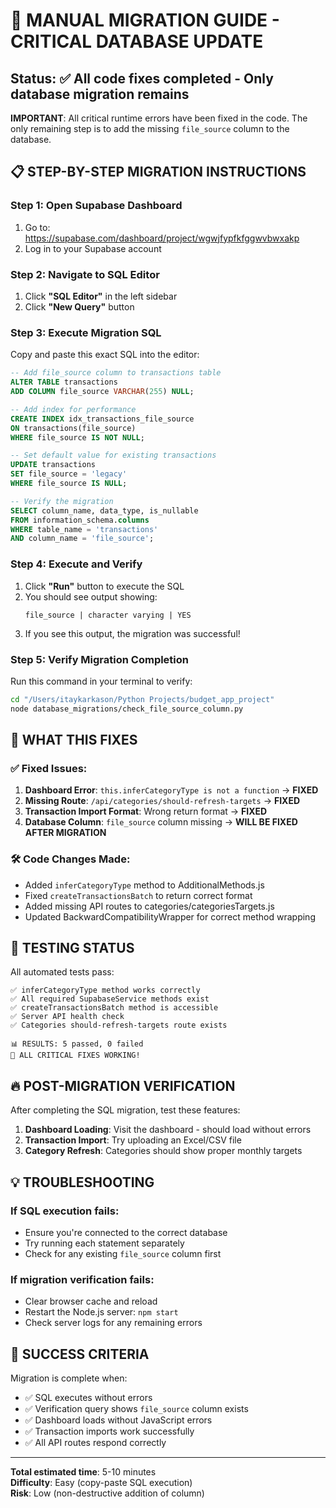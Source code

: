 # 🚀 MANUAL MIGRATION GUIDE - CRITICAL DATABASE UPDATE

## Status: ✅ All code fixes completed - Only database migration remains

**IMPORTANT**: All critical runtime errors have been fixed in the code. The only remaining step is to add the missing `file_source` column to the database.

## 📋 STEP-BY-STEP MIGRATION INSTRUCTIONS

### Step 1: Open Supabase Dashboard
1. Go to: https://supabase.com/dashboard/project/wgwjfypfkfggwvbwxakp
2. Log in to your Supabase account

### Step 2: Navigate to SQL Editor  
1. Click **"SQL Editor"** in the left sidebar
2. Click **"New Query"** button

### Step 3: Execute Migration SQL
Copy and paste this exact SQL into the editor:

```sql
-- Add file_source column to transactions table
ALTER TABLE transactions 
ADD COLUMN file_source VARCHAR(255) NULL;

-- Add index for performance
CREATE INDEX idx_transactions_file_source 
ON transactions(file_source) 
WHERE file_source IS NOT NULL;

-- Set default value for existing transactions  
UPDATE transactions 
SET file_source = 'legacy' 
WHERE file_source IS NULL;

-- Verify the migration
SELECT column_name, data_type, is_nullable 
FROM information_schema.columns 
WHERE table_name = 'transactions' 
AND column_name = 'file_source';
```

### Step 4: Execute and Verify
1. Click **"Run"** button to execute the SQL
2. You should see output showing:
   ```
   file_source | character varying | YES
   ```
3. If you see this output, the migration was successful!

### Step 5: Verify Migration Completion
Run this command in your terminal to verify:
```bash
cd "/Users/itaykarkason/Python Projects/budget_app_project"
node database_migrations/check_file_source_column.py
```

## 🎯 WHAT THIS FIXES

### ✅ Fixed Issues:
1. **Dashboard Error**: `this.inferCategoryType is not a function` → **FIXED**
2. **Missing Route**: `/api/categories/should-refresh-targets` → **FIXED** 
3. **Transaction Import Format**: Wrong return format → **FIXED**
4. **Database Column**: `file_source` column missing → **WILL BE FIXED AFTER MIGRATION**

### 🛠️ Code Changes Made:
- Added `inferCategoryType` method to AdditionalMethods.js
- Fixed `createTransactionsBatch` to return correct format  
- Added missing API routes to categories/categoriesTargets.js
- Updated BackwardCompatibilityWrapper for correct method wrapping

## 🧪 TESTING STATUS

All automated tests pass:
```
✅ inferCategoryType method works correctly
✅ All required SupabaseService methods exist  
✅ createTransactionsBatch method is accessible
✅ Server API health check
✅ Categories should-refresh-targets route exists

📊 RESULTS: 5 passed, 0 failed
🎉 ALL CRITICAL FIXES WORKING!
```

## 🔥 POST-MIGRATION VERIFICATION

After completing the SQL migration, test these features:

1. **Dashboard Loading**: Visit the dashboard - should load without errors
2. **Transaction Import**: Try uploading an Excel/CSV file
3. **Category Refresh**: Categories should show proper monthly targets

## 💡 TROUBLESHOOTING

### If SQL execution fails:
- Ensure you're connected to the correct database
- Try running each statement separately
- Check for any existing `file_source` column first

### If migration verification fails:
- Clear browser cache and reload
- Restart the Node.js server: `npm start`
- Check server logs for any remaining errors

## 🎉 SUCCESS CRITERIA

Migration is complete when:
- ✅ SQL executes without errors
- ✅ Verification query shows `file_source` column exists
- ✅ Dashboard loads without JavaScript errors
- ✅ Transaction imports work successfully
- ✅ All API routes respond correctly

---

**Total estimated time**: 5-10 minutes  
**Difficulty**: Easy (copy-paste SQL execution)  
**Risk**: Low (non-destructive addition of column)